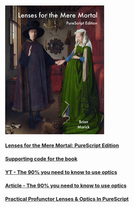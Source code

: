 ![Book Cover](s_hero.jpg)
### [Lenses for the Mere Mortal: PureScript Edition](https://leanpub.com/lenses)
### [Supporting code for the book](https://github.com/marick/purescript-lenses/tree/v6)
### [YT - The 90% you need to know to use optics](https://www.youtube.com/watch?v=tIUXB0TrlpU&list=PLxn_Aq3QlOQd3nyoe9vv72qQwP2qAfP6r&index=3)
### [Article - The 90% you need to know to use optics ](https://dev.to/zelenya/the-90-you-need-to-know-to-use-optics-3a7d)
### [Practical Profunctor Lenses & Optics In PureScript](https://thomashoneyman.com/articles/practical-profunctor-lenses-optics/)

